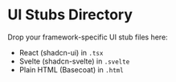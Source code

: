 # UI Stubs Directory

Drop your framework-specific UI stub files here:
- React (shadcn-ui) in `.tsx`
- Svelte (shadcn-svelte) in `.svelte`
- Plain HTML (Basecoat) in `.html`
